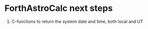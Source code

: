 ForthAstroCalc next steps
===================

1. C-functions to return the system date and time, both local and UT